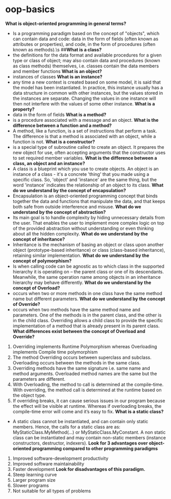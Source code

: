 # oop-basics
**What is object-oriented programming in general terms?**
- Is a programming paradigm based on the concept of "objects", which can contain data and code: data in the form of fields (often known as attributes or properties), and code, in the form of procedures (often known as methods).\s
##**What is a class?**
- the definitions for the data format and available procedures for a given type or class of object; may also contain data and procedures (known as class methods) themselves, i.e. classes contain the data members and member functions
**What is an object?**
- instances of classes
**What is an instance?**
- any time a new context is created based on some model, it is said that the model has been instantiated. In practice, this instance usually has a data structure in common with other instances, but the values stored in the instances are separate. Changing the values in one instance will then not interfere with the values of some other instance.
**What is a property?**
- data in the form of fields
**What is a method?**
- is a procedure associated with a message and an object.
**What is the difference between a function and a method?**
- A method, like a function, is a set of instructions that perform a task. The difference is that a method is associated with an object, while a function is not.
**What is a constructor?**
- is a special type of subroutine called to create an object. It prepares the new object for use, often accepting arguments that the constructor uses to set required member variables.
**What is the difference between a class, an object and an instance?**
- A class is a blueprint which you use to create objects. An object is an instance of a class - it's a concrete 'thing' that you made using a specific class. So, 'object' and 'instance' are the same thing, but the word 'instance' indicates the relationship of an object to its class.
**What do we understand by the concept of encapsulation?**
- Encapsulation is an object-oriented programming concept that binds together the data and functions that manipulate the data, and that keeps both safe from outside interference and misuse.
**What do we understand by the concept of abstraction?**
- Its main goal is to handle complexity by hiding unnecessary details from the user. That enables the user to implement more complex logic on top of the provided abstraction without understanding or even thinking about all the hidden complexity.
**What do we understand by the concept of inheritance?**
- Inheritance is the mechanism of basing an object or class upon another object (prototype-based inheritance) or class (class-based inheritance), retaining similar implementation.
**What do we understand by the concept of polymorphism?**
- Is when calling code can be agnostic as to which class in the supported hierarchy it is operating on – the parent class or one of its descendants. Meanwhile, the same operation name among objects in an inheritance hierarchy may behave differently.
**What do we understand by the concept of Overload?**
- occurs when two or more methods in one class have the same method name but different parameters.
**What do we understand by the concept of Override?**
- occurs when two methods have the same method name and parameters. One of the methods is in the parent class, and the other is in the child class. Overriding allows a child class to provide the specific implementation of a method that is already present in its parent class.​
**What differences exist between the concept of Overload and Override?**
1. Overriding implements Runtime Polymorphism whereas Overloading implements Compile time polymorphism
2. The method Overriding occurs between superclass and subclass. Overloading occurs between the methods in the same class.
3. Overriding methods have the same signature i.e. same name and method arguments. Overloaded method names are the same but the parameters are different.
4. With Overloading, the method to call is determined at the compile-time. With overriding, the method call is determined at the runtime based on the object type.
5. If overriding breaks, it can cause serious issues in our program because the effect will be visible at runtime. Whereas if overloading breaks, the compile-time error will come and it’s easy to fix.
**What is a static class?**
- A static class cannot be instantiated, and can contain only static members. Hence, the calls for a static class are as: MyStaticClass.MyMethod(...) or MyStaticClass.MyConstant. A non static class can be instantiated and may contain non-static members (instance constructors, destructor, indexers).
**Look for 3 advantages over object-oriented programming compared to other programming paradigms**
1. Improved software-development productivity
2. Improved software maintainability
3. Faster development
**Look for disadvantages of this paradigm.**
1. Steep learning curve
2. Larger program size
3. Slower programs
4. Not suitable for all types of problems
